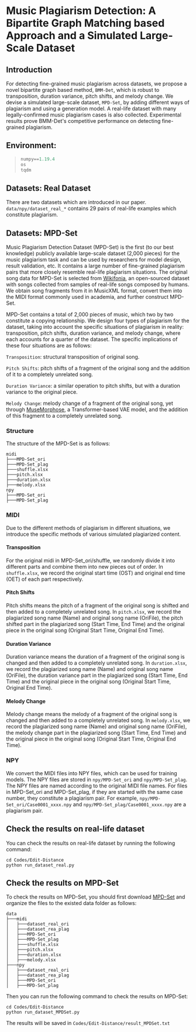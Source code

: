 # Music Plagiarism Detection: A Bipartite Graph Matching based Approach and a Simulated Large-Scale Dataset

## Introduction
For detecting fine-grained music plagiarism across datasets, we propose a novel bipartite graph based method, ```BMM-Det```, which is robust to transposition, duration variance, pitch shifts, and melody change. We devise a simulated large-scale dataset, ```MPD-Set```, by adding different ways of plagiarism and using a generation model. A real-life dataset with many legally-confirmed music plagiarism cases is also collected. Experimental results prove BMM-Det's competitive performance on detecting fine-grained plagiarism.

## Environment:
>```python
>numpy==1.19.4
>os
>tqdm
>```
## Datasets: Real Dataset

There are two datasets which are introduced in our paper. `data/npy/dataset_real_*` contains 29 pairs of real-life examples which constitute plagiarism. 

## Datasets: MPD-Set
Music Plagiarism Detection Dataset (MPD-Set) is the first (to our best knowledge) publicly available large-scale dataset (2,000 pieces) for the music plagiarism task and can be used by researchers for model design, result validation, etc. It contains a large number of fine-grained plagiarism pairs that more closely resemble real-life plagiarism situations. The original song data for MPD-Set is selected from [Wikifonia](https://www.wikifonia.org), an open-sourced dataset with songs collected from samples of real-life songs composed by humans. We obtain song fragments from it in MusicXML format, convert them into the MIDI format commonly used in academia, and further construct MPD-Set.
    
MPD-Set contains a total of 2,000 pieces of music, which two by two constitute a copying relationship. We design four types of plagiarism for the dataset, taking into account the specific situations of plagiarism in reality: transposition, pitch shifts, duration variance, and melody change, where each accounts for a quarter of the dataset. The specific implications of these four situations are as follows:

```Transposition```: structural transposition of original song.

```Pitch Shifts```: pitch shifts of a fragment of the original song and the addition of it to a completely unrelated song.

```Duration Variance```: a similar operation to pitch shifts, but with a duration variance to the original piece.

```Melody Change```: melody change of a fragment of the original song, yet through [MuseMorphose](https://github.com/YatingMusic/MuseMorphose), a Transformer-based VAE model, and the addition of this fragment to a completely unrelated song.
### Structure
The structure of the MPD-Set is as follows:
```
midi
├───MPD-Set_ori
├───MPD-Set_plag
├───shuffle.xlsx
├───pitch.xlsx
├───duration.xlsx
├───melody.xlsx
npy
├───MPD-Set_ori
├───MPD-Set_plag
```
### MIDI
Due to the different methods of plagiarism in different situations, we introduce the specific  methods of various simulated plagiarized content.
#### Transposition
For the original midi in MPD-Set_ori/shuffle, we randomly divide it into different parts and combine them into new pieces out of order. In ```shuffle.xlsx```, we record the original start time (OST) and original end time (OET) of each part respectively.
#### Pitch Shifts
Pitch shifts means the pitch of a fragment of the original song is shifted and then added to a completely unrelated song. In ```pitch.xlsx```, we record the plagiarized song name (Name) and original song name (OriFile), the pitch shifted part in the plagiarized song (Start Time, End Time) and the original piece in the original song (Original Start Time, Original End Time).
#### Duration Variance
Duration variance means the duration of a fragment of the original song is changed and then added to a completely unrelated song. In ```duration.xlsx```, we record the plagiarized song name (Name) and original song name (OriFile), the duration variance part in the plagiarized song (Start Time, End Time) and the original piece in the original song (Original Start Time, Original End Time).
#### Melody Change
Melody change means the melody of a fragment of the original song is changed and then added to a completely unrelated song. In ```melody.xlsx```, we record the plagiarized song name (Name) and original song name (OriFile), the melody change part in the plagiarized song (Start Time, End Time) and the original piece in the original song (Original Start Time, Original End Time).

### NPY
We convert the MIDI files into NPY files, which can be used for training models. The NPY files are stored in ```npy/MPD-Set_ori``` and ```npy/MPD-Set_plag```. The NPY files are named according to the original MIDI file names. For files in MPD-Set_ori and MPD-Set_plag, if they are started with the same case number, they constitute a plagiarism pair. For example, ```npy/MPD-Set_ori/Case0001_xxxx.npy``` and ```npy/MPD-Set_plag/Case0001_xxxx.npy``` are a plagiarism pair.


## Check the results on real-life dataset

You can check the results on real-life dataset by running the following command:

```
cd Codes/Edit-Distance
python run_dataset_real.py
```

## Check the results on MPD-Set

To check the results on MPD-Set, you should first download [MPD-Set](https://drive.google.com/drive/folders/16N5hXe368vBjuHzeyW_qzptY5LBVQo5_?usp=sharing) and organize the files to the existed data folder as follows:

```
data
├───midi
│   ├───dataset_real_ori
│   ├───dataset_rea_plag
│   ├───MPD-Set_ori
│   ├───MPD-Set_plag
│   ├───shuffle.xlsx
│   ├───pitch.xlsx
│   ├───duration.xlsx
│   ├───melody.xlsx
├───npy
│   ├───dataset_real_ori
│   ├───dataset_rea_plag
│   ├───MPD-Set_ori
│   ├───MPD-Set_plag
```

Then you can run the following command to check the results on MPD-Set:

```
cd Codes/Edit-Distance
python run_dataset_MPDSet.py
```

The results will be saved in ```Codes/Edit-Distance/result_MPDSet.txt```





